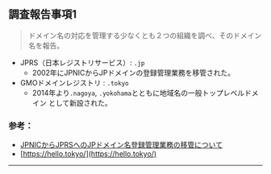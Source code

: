 ## 調査報告事項1
> ドメイン名の対応を管理する少なくとも２つの組織を調べ、そのドメイン名を報告。

- JPRS（日本レジストリサービス）: `.jp`
    - 2002年にJPNICからJPドメインの登録管理業務を移管された。
- GMOドメインレジストリ : `.tokyo`
    - 2014年より`.nagoya`, `.yokohama`とともに地域名の一般トップレベルドメイン
    として新設された。

### 参考：
- [JPNICからJPRSへのJPドメイン名登録管理業務の移管について](https://www.nic.ad.jp/ja/dom/ikan.html)
- [https://hello.tokyo/](https://hello.tokyo/)

---
